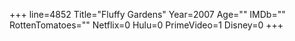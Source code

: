 +++
line=4852
Title="Fluffy Gardens"
Year=2007
Age=""
IMDb=""
RottenTomatoes=""
Netflix=0
Hulu=0
PrimeVideo=1
Disney=0
+++

